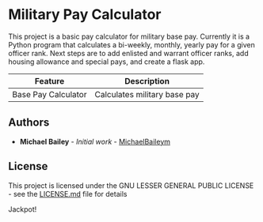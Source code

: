 # Military Pay Calculator
This project is a basic pay calculator for military base pay. Currently it is a Python program
that calculates a bi-weekly, monthly, yearly pay for a given officer rank. Next steps are to 
add enlisted and warrant officer ranks, add housing allowance and special pays, and create a flask app.

|Feature            | Description                |
|-------------------|----------------------------|
|Base Pay Calculator|Calculates military base pay|


## Authors

* **Michael Bailey** - *Initial work* - [MichaelBaileym](https://github.com/michaelbaileym)

## License

This project is licensed under the GNU LESSER GENERAL PUBLIC LICENSE - see the [LICENSE.md](LICENSE.md) file for details

Jackpot!